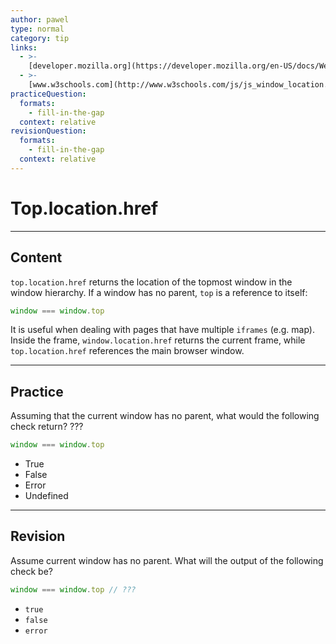 ```yaml
---
author: pawel
type: normal
category: tip
links:
  - >-
    [developer.mozilla.org](https://developer.mozilla.org/en-US/docs/Web/API/Window/location){website}
  - >-
    [www.w3schools.com](http://www.w3schools.com/js/js_window_location.asp){website}
practiceQuestion:
  formats:
    - fill-in-the-gap
  context: relative
revisionQuestion:
  formats:
    - fill-in-the-gap
  context: relative
---
```


# Top.location.href


---

## Content

`top.location.href` returns the location of the topmost window in the window hierarchy. If a window has no parent, `top` is a reference to itself:

```javascript
window === window.top
```

It is useful when dealing with pages that have multiple `iframes` (e.g. map). Inside the frame, `window.location.href` returns the current frame, while `top.location.href` references the main browser window.


---

## Practice

Assuming that the current window has no parent, what would the following check return? ???

```javascript
window === window.top
```

- True
- False
- Error
- Undefined


---

## Revision

Assume current window has no parent. What will the output of the following check be?

```javascript
window === window.top // ???
```

- `true`
- `false`
- `error`
 
